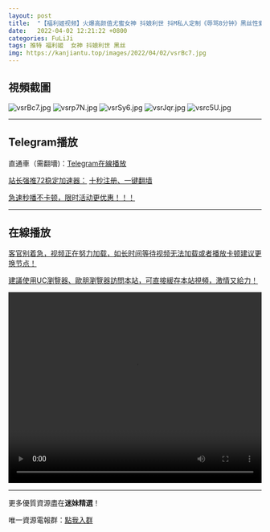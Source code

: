 ```yaml
---
layout: post
title:  "【福利姬视频】火爆高颜值尤蜜女神 抖娘利世 抖M私人定制《辱骂8分钟》黑丝性爱新花样"
date:   2022-04-02 12:21:22 +0800
categories: FuLiJi
tags: 推特 福利姬  女神 抖娘利世 黑丝
img: https://kanjiantu.top/images/2022/04/02/vsrBc7.jpg
---
```



## 視頻截圖

![vsrBc7.jpg](https://kanjiantu.top/images/2022/04/02/vsrBc7.jpg)
![vsrp7N.jpg](https://kanjiantu.top/images/2022/04/02/vsrp7N.jpg)
![vsrSy6.jpg](https://kanjiantu.top/images/2022/04/02/vsrSy6.jpg)
![vsrJqr.jpg](https://kanjiantu.top/images/2022/04/02/vsrJqr.jpg)
![vsrc5U.jpg](https://kanjiantu.top/images/2022/04/02/vsrc5U.jpg)

* * *
## Telegram播放

直通車（需翻墻)：[Telegram在線播放](https://t.me/mimeijingxuan/435)

<u>站长强推72稳定加速器：</u> [十秒注册、一键翻墙](https://www.mimei.blog/skip/vpn.html)


<u>急速秒播不卡顿，限时活动更优惠！！！</u>
* * *
## 在線播放
<u>客官别着急，视频正在努力加载，如长时间等待视频无法加载或者播放卡顿建议更换节点！</u>

<u>建議使用UC瀏覽器、歐朋瀏覽器訪問本站，可直接緩存本站視頻，激情又給力！</u>
<center><video src="https://cdn.publer.io/uploads/videos/62481a7edb279736bfa816d4/75057b2766ec28966f9b3ed74e0db6e9.mp4" width="100%" height="380px" controls="controls"></video></center>

* * *
更多優質資源盡在**迷妹精選**！

唯一資源電報群：[點我入群](https://t.me/mimeijingxuan)



